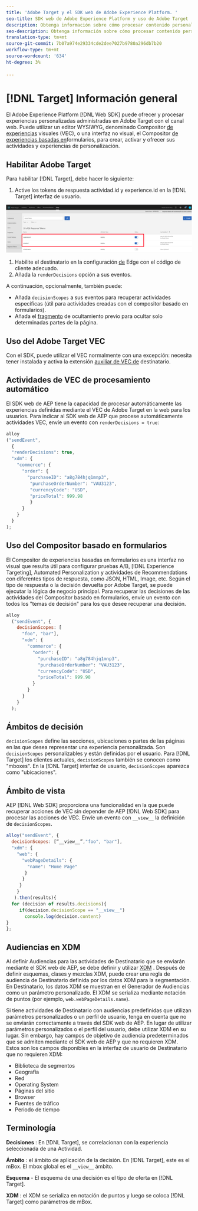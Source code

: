 ```yaml
---
title: 'Adobe Target y el SDK web de Adobe Experience Platform. '
seo-title: SDK web de Adobe Experience Platform y uso de Adobe Target
description: Obtenga información sobre cómo procesar contenido personalizado con el SDK web Experience Platform mediante Adobe Target
seo-description: Obtenga información sobre cómo procesar contenido personalizado con el SDK web Experience Platform mediante Adobe Target
translation-type: tm+mt
source-git-commit: 7b07a974e29334cde2dee7027b9780a296db7b20
workflow-type: tm+mt
source-wordcount: '634'
ht-degree: 3%

---
```



# [!DNL Target] Información general

El Adobe Experience Platform [!DNL Web SDK] puede ofrecer y procesar experiencias personalizadas administradas en Adobe Target con el canal web. Puede utilizar un editor WYSIWYG, denominado Compositor [de experiencias](https://docs.adobe.com/content/help/en/target/using/experiences/vec/visual-experience-composer.html) visuales (VEC), o una interfaz no visual, el Compositor [de experiencias basadas en](https://docs.adobe.com/content/help/en/target/using/experiences/form-experience-composer.html)formularios, para crear, activar y ofrecer sus actividades y experiencias de personalización.

## Habilitar Adobe Target

Para habilitar [!DNL Target], debe hacer lo siguiente:

1. Active los tokens de respuesta actividad.id y experience.id en la [!DNL Target] interfaz de usuario.

![destinatario_reponse_token](../../solution-specific/target/assets/target_response_token.png)

1. Habilite el destinatario en la configuración [de](../../fundamentals/edge-configuration.md) Edge con el código de cliente adecuado.
1. Añada la `renderDecisions` opción a sus eventos.

A continuación, opcionalmente, también puede:

* Añada `decisionScopes` a sus eventos para recuperar actividades específicas (útil para actividades creadas con el compositor basado en formularios).
* Añada el [fragmento](../../solution-specific/target/flicker-management.md) de ocultamiento previo para ocultar solo determinadas partes de la página.

## Uso del Adobe Target VEC

Con el SDK, puede utilizar el VEC normalmente con una excepción: necesita tener instalada y activa la extensión [auxiliar de VEC de](https://docs.adobe.com/content/help/en/target/using/experiences/vec/troubleshoot-composer/vec-helper-browser-extension.html) destinatario.

## Actividades de VEC de procesamiento automático

El SDK web de AEP tiene la capacidad de procesar automáticamente las experiencias definidas mediante el VEC de Adobe Target en la web para los usuarios. Para indicar al SDK web de AEP que procese automáticamente actividades VEC, envíe un evento con `renderDecisions = true`:

```javascript
alloy
("sendEvent", 
  { 
  "renderDecisions": true, 
  "xdm": {
    "commerce": { 
      "order": {
        "purchaseID": "a8g784hjq1mnp3", 
         "purchaseOrderNumber": "VAU3123", 
         "currencyCode": "USD", 
         "priceTotal": 999.98 
         } 
      } 
    }
  }
);
```

## Uso del Compositor basado en formularios

El Compositor de experiencias basadas en formularios es una interfaz no visual que resulta útil para configurar pruebas A/B, [!DNL Experience Targeting], Automated Personalization y actividades de Recommendations con diferentes tipos de respuesta, como JSON, HTML, Image, etc. Según el tipo de respuesta o la decisión devuelta por Adobe Target, se puede ejecutar la lógica de negocio principal. Para recuperar las decisiones de las actividades del Compositor basado en formularios, envíe un evento con todos los &quot;temas de decisión&quot; para los que desee recuperar una decisión.

```javascript
alloy
  ("sendEvent", { 
    decisionScopes: [
      "foo", "bar"], 
      "xdm": {
        "commerce": { 
          "order": { 
            "purchaseID": "a8g784hjq1mnp3", 
            "purchaseOrderNumber": "VAU3123", 
            "currencyCode": "USD", 
            "priceTotal": 999.98 
          } 
        } 
      } 
    }
  );
```

## Ámbitos de decisión

`decisionScopes` define las secciones, ubicaciones o partes de las páginas en las que desea representar una experiencia personalizada. Son `decisionScopes` personalizables y están definidas por el usuario. Para [!DNL Target] los clientes actuales, `decisionScopes` también se conocen como &quot;mboxes&quot;. En la [!DNL Target] interfaz de usuario, `decisionScopes` aparezca como &quot;ubicaciones&quot;.

## __Ámbito de vista__

AEP [!DNL Web SDK] proporciona una funcionalidad en la que puede recuperar acciones de VEC sin depender de AEP [!DNL Web SDK] para procesar las acciones de VEC. Envíe un evento con `__view__` la definición de `decisionScopes`.

```javascript
alloy("sendEvent", {
  decisionScopes: [“__view__”,"foo", "bar"], 
  "xdm": { 
    "web": { 
      "webPageDetails": { 
        "name": "Home Page"
       }
      } 
     }
    }
   ).then(results){
  for (decision of results.decisions){
     if(decision.decisionScope == "__view__")
       console.log(decision.content)
}
};
```

## Audiencias en XDM

Al definir Audiencias para las actividades de Destinatario que se enviarán mediante el SDK web de AEP, se debe definir y utilizar [XDM](https://docs.adobe.com/content/help/es-ES/experience-platform/xdm/home.html) . Después de definir esquemas, clases y mezclas XDM, puede crear una regla de audiencia de Destinatario definida por los datos XDM para la segmentación. En Destinatario, los datos XDM se muestran en el Generador de Audiencias como un parámetro personalizado. El XDM se serializa mediante notación de puntos (por ejemplo, `web.webPageDetails.name`).

Si tiene actividades de Destinatario con audiencias predefinidas que utilizan parámetros personalizados o un perfil de usuario, tenga en cuenta que no se enviarán correctamente a través del SDK web de AEP. En lugar de utilizar parámetros personalizados o el perfil del usuario, debe utilizar XDM en su lugar. Sin embargo, hay campos de objetivo de audiencia predeterminados que se admiten mediante el SDK web de AEP y que no requieren XDM. Estos son los campos disponibles en la interfaz de usuario de Destinatario que no requieren XDM:

* Biblioteca de segmentos
* Geografía 
* Red
* Operating System
* Páginas del sitio
* Browser
* Fuentes de tráfico
* Periodo de tiempo

## Terminología

__Decisiones__ : En [!DNL Target], se correlacionan con la experiencia seleccionada de una Actividad.

__Ámbito__ : el ámbito de aplicación de la decisión. En [!DNL Target], este es el mBox. El mbox global es el `__view__` ámbito.

__Esquema__ - El esquema de una decisión es el tipo de oferta en [!DNL Target].

__XDM__ : el XDM se serializa en notación de puntos y luego se coloca [!DNL Target] como parámetros de mBox.
